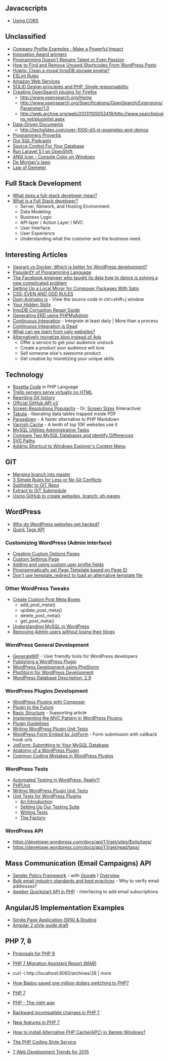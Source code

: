 <!--

## Index

 * [Interesting](#interesting)
 * [Technology](#technology)
 * [GIT](#git)
 * [WordPress](#wordpress)
 * [Mass Communication (Email Campaigns) API](#mass)
 * [AngularJS Implementation Examples](#angular)
 * [PHP7](#php7)

-->

## Javacscripts

 * [Using CORS](http://www.html5rocks.com/en/tutorials/cors/)


## Unclassified

 * [Company Profile Examples : Make a Powerful Impact](https://blog.udemy.com/company-profile-examples/)
 * [Innovation Award winners](http://www.phpclasses.org/winners/)
 * [Programming Doesn't Require Talent or Even Passion](http://feed.wordcorp.net/blog/post/programming-doesnt-require-talent-or-even-passion)
 * [How to Find and Remove Unused Shortcodes From WordPress Posts](http://www.wpbeginner.com/wp-tutorials/how-to-find-and-remove-unused-shortcodes-from-wordpress-posts/)
 * [Howto: Clean a mysql InnoDB storage engine?](http://stackoverflow.com/questions/3927690/howto-clean-a-mysql-innodb-storage-engine)
 * [ESLint Rules](http://eslint.org/docs/rules/)
 * [Amazon Web Services](https://en.wikipedia.org/wiki/Amazon_Web_Services)
 * [SOLID Design principles and PHP: Single responsability](http://www.jacopobeschi.com/post/solid-design-principles-single-responsability)
 * [Creating OpenSearch plugins for Firefox](https://developer.mozilla.org/en-US/Add-ons/Creating_OpenSearch_plugins_for_Firefox)
	- http://www.opensearch.org/Home
	- http://www.opensearch.org/Specifications/OpenSearch/Extensions/Parameter/1.0
	- http://web.archive.org/web/20131105052418/http://www.searchplugins.net/pluginlist.aspx
 * [Data-Driven Documents](https://d3js.org/)
	- http://techslides.com/over-1000-d3-js-examples-and-demos
 * [Programmers Proverbs](https://github.com/AntJanus/programmers-proverbs)
 * [Our SQL Podcasts](http://www.oursql.com/)
 * [Source Control For Your Database](http://www.liquibase.org/)
 * [Run Laravel 5.1 on OpenShift](https://djordjekovacevic.com/articles/run-laravel-5.1-on-openshift);
 * [ANSI Icon - Console Color on Windows](http://softkube.com/blog/ansi-command-line-colors-under-windows)
 * [De Morgan's laws](https://en.wikipedia.org/wiki/De_Morgan%27s_laws)
 * [Law of Demeter](https://en.wikipedia.org/wiki/Law_of_Demeter)


## Full Stack Development

 * [What does a full-stack developer mean?](http://www.sitepoint.com/full-stack-developer/)
 * [What is a Full Stack developer?](http://www.laurencegellert.com/2012/08/what-is-a-full-stack-developer/)
	- Server, Network, and Hosting Environment.
	- Data Modeling
	- Business Logic
	- API layer / Action Layer / MVC
	- User Interface
	- User Experience
	- Understanding what the customer and the business need.


## Interesting Articles

 * [Vagrant vs Docker: Which is better for WordPress development?](https://deliciousbrains.com/vagrant-docker-wordpress-development/)
 * [PopularitY of Programming Language](http://pypl.github.io/PYPL.html)
 * [The Facebook engineer who taught its data how to dance is solving a new complicated problem](http://www.businessinsider.com/hedvig-avinash-lakshman-facebook-cassandra-data-storage-2015-3)
 * [Setting Up a Local Mirror for Composer Packages With Satis](http://code.tutsplus.com/tutorials/setting-up-a-local-mirror-for-composer-packages-with-satis--net-36726)
 * [CSS: EVEN AND ODD RULES](https://www.w3.org/Style/Examples/007/evenodd.en.html)
 * [Dom-Animator.js](http://tholman.com/dom-animator/) - View the source code in ctrl+shift+j window
 * [Your Hidden Skills](http://www.ceswoodstock.org/job_search/resumeskillshidden.shtml)
 * [InnoDB Corruption Repair Guide](https://forums.cpanel.net/threads/innodb-corruption-repair-guide.418722/)
 * [Generating ERD using PHPMyAdmin](http://sforsuresh.in/generating-erd-using-phpmyadmin/)
 * [Continuous Integration](https://www.thoughtworks.com/continuous-integration) - Integrate at least daily | More than a process
 * [Continuous Integration is Dead](http://www.yegor256.com/2014/10/08/continuous-integration-is-dead.html)
 * [What can we learn from ugly websites?](https://blog.kissmetrics.com/ugly-websites/)
 * [Alternatively monetize blog instead of Ads](https://smartblogger.com/blog-ads/)
    - Offer a service to get your audience unstuck
    - Create a product your audience will love
    - Sell someone else's awesome product
    - Get creative by monetizing your unique skills


## Technology

 * [Rosetta Code](http://rosettacode.org/wiki/Category:PHP) in PHP Language
 * [Trello servers serve virtually no HTML](http://blog.fogcreek.com/the-trello-tech-stack/)
 * [Rewriting Git history](https://www.atlassian.com/git/tutorials/rewriting-history)
 * [Official GitHub API v3](https://developer.github.com/v3/)
 * [Screen Resolutions Popularity](http://www.screenresolution.org/) - Or, [Screen Sizes](http://screensiz.es/phone) (Interactive)
 * [Tabula](https://github.com/tabulapdf/tabula) - liberating data tables trapped inside PDF
 * [Parsedown](http://parsedown.org/) - A faster alternative to PHP Markdown
 * [Varnish Cache](https://en.m.wikipedia.org/wiki/Varnish_(software)) - A tenth of top 10K websites use it
 * [MySQL Utilities Administrative Tasks](https://dev.mysql.com/doc/mysql-utilities/1.5/en/utils-tasks.html)
 * [Compare Two MySQL Databases and Identify Differences](https://dev.mysql.com/doc/mysql-utilities/1.5/en/mysqldbcompare.html)
 * [SVG Paths](http://www.w3schools.com/svg/svg_path.asp)
 * [Adding Shortcut to Windows Explorer's Context Menu](http://www.howtogeek.com/107965/how-to-add-any-application-shortcut-to-windows-explorers-context-menu/)


## GIT

 * [Merging branch into master](https://githowto.com/merging_back_to_master)
 * [3 Simple Rules for Less or No Git Conflicts](http://geshan.com.np/blog/2016/04/3-simple-rules-for-less-or-no-git-conflicts/)
 * [Subfolder to GIT Repo](https://gist.github.com/korya/9047870)
 * [Extract to GIT Submodule](http://will.willandorla.com/extract-to-git-submodule)
 * [Using GitHub to create websites, branch: gh-pages](https://help.github.com/articles/creating-project-pages-manually/)


## WordPress

 * [Why do WordPress websites get hacked?](https://getflywheel.com/layout/why-do-wordpress-websites-get-hacked/)
 * [Quick Tags API](https://codex.wordpress.org/Quicktags_API)


### Customizing WordPress (Admin Interface)

 * [Creating Custom Options Pages](https://codex.wordpress.org/Creating_Options_Pages)
 * [Custom Settings Page](https://developer.wordpress.org/plugins/settings/custom-settings-page/)
 * [Adding and using custom user profile fields](http://justintadlock.com/archives/2009/09/10/adding-and-using-custom-user-profile-fields)
 * [Programmatically set Page Template based on Page ID](http://wordpress.stackexchange.com/questions/191215/programmatically-set-page-template-based-on-page-id)
 * [Don't use template_redirect to load an alternative template file](https://markjaquith.wordpress.com/2014/02/19/template_redirect-is-not-for-loading-templates/)


### Other WordPress Tweaks

 * [Create Custom Post Meta Boxes](https://www.smashingmagazine.com/2011/10/create-custom-post-meta-boxes-wordpress/)
     - add_post_meta()
     - update_post_meta()
     - delete_post_meta()
     - get_post_meta()
 * [Understanding MySQL in WordPress](http://scotty-t.com/2012/01/30/understanding-mysql-in-wordpress/)
 * [Removing Admin users without losing their blogs](http://www.dailyblogtips.com/wordpress-security-tip-remove-the-admin-user/)


### WordPress General Development

 * [GenerateWP](https://generatewp.com/) - User friendly tools for WordPress developers
 * [Publishing a WordPress Plugin](https://ttmm.io/tech/how-to-publish-a-wordpress-plugin-subversion/)
 * [WordPress Development using PhpStorm](https://confluence.jetbrains.com/display/PhpStorm/WordPress+Development+using+PhpStorm)
 * [PhpStorm for WordPress Development](https://deliciousbrains.com/how-we-use-phpstorm-wordpress-development/)
 * [WordPress Database Description: 2.9](http://codex.wordpress.org/Database_Description/2.9)


### WordPress Plugins Development

 * [WordPress Plugins with Composer](https://roots.io/wordpress-plugins-with-composer/)
 * [Plugin to the Future](https://yoast.com/plugin-future/)
 * [Basic Structure](http://1stwebdesigner.com/wordpress-plugin-development-part-1/) - Supporting article
 * [Implementing the MVC Pattern in WordPress Plugins](https://iandunn.name/content/presentations/wp-oop-mvc/mvc.php#/)
 * [Plugin Guidelines](https://developer.wordpress.org/plugins/wordpress-org/detailed-plugin-guidelines/)
 * [Writing WordPress Plugin Unit Tests](https://codesymphony.co/writing-wordpress-plugin-unit-tests/)
 * [WordPress Form Embed by JotForm](https://wordpress.org/plugins/embed-form/) - Form submission with callback hook urls
 * [JotForm: Submitting to Your MySQL Database](http://www.jotform.com/help/126-How-to-send-Submissions-to-Your-MySQL-Database-Using-PHP)
 * [Anatomy of a WordPress Plugin](https://www.packtpub.com/books/content/anatomy-wordpress-plugin)
 * [Common Coding Mistakes in WordPress Plugins](http://planetozh.com/blog/2009/09/top-10-most-common-coding-mistakes-in-wordpress-plugins/)


### WordPress Tests

 * [Automated Testing in WordPress, Really?!](http://www.slideshare.net/ptahdunbar/automated-testing-in-wordpress-really)
 * [PHPUnit](https://make.wordpress.org/core/handbook/testing/automated-testing/phpunit/)
 * [Writing WordPress Plugin Unit Tests](https://codesymphony.co/writing-wordpress-plugin-unit-tests/)
 * [Unit Tests for WordPress Plugins](https://pippinsplugins.com/series/unit-tests-wordpress-plugins/)
   - [An Introduction](https://pippinsplugins.com/unit-tests-wordpress-plugins-introduction/)
   - [Setting Up Our Testing Suite](https://pippinsplugins.com/unit-tests-wordpress-plugins-setting-up-testing-suite/)
   - [Writing Tests](https://pippinsplugins.com/unit-tests-wordpress-plugins-writing-tests/)
   - [The Factory](https://pippinsplugins.com/unit-tests-for-wordpress-plugins-the-factory/)


### WordPress API

 * https://developer.wordpress.com/docs/api/1.1/get/sites/$site/tags/
 * https://developer.wordpress.com/docs/api/1.1/get/read/tags/


## Mass Communication (Email Campaigns) API

 * [Sender Policy Framework](https://en.wikipedia.org/wiki/Sender_Policy_Framework) - with [Google](https://support.google.com/a/answer/178723?hl=en) | [Overview](http://www.openspf.org/Project_Overview)
 * [Bulk email industry standards and best practices](https://help.yahoo.com/kb/mail-for-desktop/SLN5036.html) - Why to verify email addresses?
 * [Aweber Quickstart API in PHP](http://engineering.aweber.com/quick-start-api-script-in-php/) - Interfacing to add email subscriptions


## AngularJS Implementation Examples

 * [Single Page Application (SPA) & Routing](https://hello-angularjs.appspot.com/spa#/searchtable)
 * [Angular 2 style guide draft](https://github.com/johnpapa/angular-styleguide/blob/master/a2/README.md)


## PHP 7, 8

 * [Proposals for PHP 8](https://wiki.php.net/rfc/php8)
 * [PHP 7 Migration Assistant Report (MAR)](https://github.com/Alexia/php7mar)
 * curl -i http://localhost:8092/archives/28 | more
 * [How Badoo saved one million dollars switching to PHP7](https://techblog.badoo.com/blog/2016/03/14/how-badoo-saved-one-million-dollars-switching-to-php7/)
 * [PHP 7](https://leanpub.com/php7/read)
 * [PHP - The right way](http://www.phptherightway.com/)
 * [Backward incompatible changes in PHP 7](http://php.net/manual/en/migration70.incompatible.php)
 * [New features in PHP 7](http://php.net/manual/en/migration70.new-features.php)
 * [How to install Alternative PHP Cache(APC) in Xampp Windows?](https://arjunphp.com/install-apc-xampp-windows/)
 * [The PHP Coding Style Service](https://styleci.io/)

 * [7 Web Development Trends for 2015](http://blog.teamtreehouse.com/7-web-development-trends-for-2015)

<!--

## Published at

 * [bimal.org.np](http://bimal.org.np/blog/what-am-i-reading/)

-->
